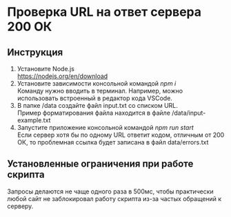 # Проверка URL на ответ сервера 200 ОК

## Инструкция
1. Установите Node.js\
https://nodejs.org/en/download
2. Установите зависимости консольной командой *npm i*\
Команду нужно вводить в терминал. Например, можно использовать встроенный в редактор кода VSCode.
2. В папке /data создайте файл input.txt со списком URL.\
Пример форматирования файла находится в файле /data/input-example.txt
3. Запустите приложение консольной командой *npm run start*\
Если сервер хотя бы по одному URL ответит кодом, отличным от 200 ОК, то проблемная ссылка будет записана в файл data/errors.txt

## Установленные ограничения при работе скрипта
Запросы делаются не чаще одного раза в 500мс, чтобы практически любой сайт не заблокировал работу скрипта из-за частых обращений к серверу.

